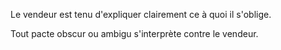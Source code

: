 Le vendeur est tenu d'expliquer clairement ce à quoi il s'oblige.

Tout pacte obscur ou ambigu s'interprète contre le vendeur.
